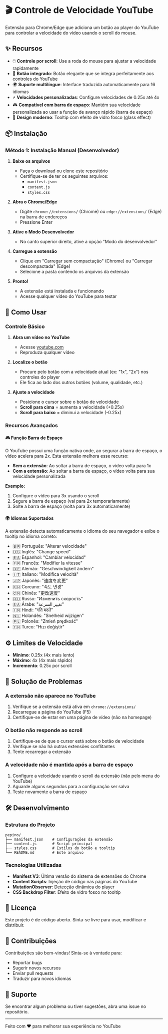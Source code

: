 # 🎬 Controle de Velocidade YouTube

Extensão para Chrome/Edge que adiciona um botão ao player do YouTube para controlar a velocidade do vídeo usando o scroll do mouse.

## ✨ Recursos

- 🖱️ **Controle por scroll**: Use a roda do mouse para ajustar a velocidade rapidamente
- 🎯 **Botão integrado**: Botão elegante que se integra perfeitamente aos controles do YouTube
- 🌍 **Suporte multilíngue**: Interface traduzida automaticamente para 16 idiomas
- ⚡ **Velocidades personalizadas**: Configure velocidades de 0.25x até 4x
- 🎮 **Compatível com barra de espaço**: Mantém sua velocidade personalizada ao usar a função de avanço rápido (barra de espaço)
- 💎 **Design moderno**: Tooltip com efeito de vidro fosco (glass effect)

## 📦 Instalação

### Método 1: Instalação Manual (Desenvolvedor)

1. **Baixe os arquivos**
   - Faça o download ou clone este repositório
   - Certifique-se de ter os seguintes arquivos:
     - `manifest.json`
     - `content.js`
     - `styles.css`

2. **Abra o Chrome/Edge**
   - Digite `chrome://extensions/` (Chrome) ou `edge://extensions/` (Edge) na barra de endereços
   - Pressione Enter

3. **Ative o Modo Desenvolvedor**
   - No canto superior direito, ative a opção "Modo do desenvolvedor"

4. **Carregue a extensão**
   - Clique em "Carregar sem compactação" (Chrome) ou "Carregar descompactada" (Edge)
   - Selecione a pasta contendo os arquivos da extensão

5. **Pronto!**
   - A extensão está instalada e funcionando
   - Acesse qualquer vídeo do YouTube para testar

## 🎯 Como Usar

### Controle Básico

1. **Abra um vídeo no YouTube**
   - Acesse [youtube.com](https://youtube.com)
   - Reproduza qualquer vídeo

2. **Localize o botão**
   - Procure pelo botão com a velocidade atual (ex: "1x", "2x") nos controles do player
   - Ele fica ao lado dos outros botões (volume, qualidade, etc.)

3. **Ajuste a velocidade**
   - Posicione o cursor sobre o botão de velocidade
   - **Scroll para cima** = aumenta a velocidade (+0.25x)
   - **Scroll para baixo** = diminui a velocidade (-0.25x)

### Recursos Avançados

#### 🎮 Função Barra de Espaço

O YouTube possui uma função nativa onde, ao segurar a barra de espaço, o vídeo acelera para 2x. Esta extensão melhora esse recurso:

- **Sem a extensão**: Ao soltar a barra de espaço, o vídeo volta para 1x
- **Com a extensão**: Ao soltar a barra de espaço, o vídeo volta para sua velocidade personalizada

**Exemplo:**
1. Configure o vídeo para 3x usando o scroll
2. Segure a barra de espaço (vai para 2x temporariamente)
3. Solte a barra de espaço (volta para 3x automaticamente)

#### 🌍 Idiomas Suportados

A extensão detecta automaticamente o idioma do seu navegador e exibe o tooltip no idioma correto:

- 🇧🇷 Português: "Alterar velocidade"
- 🇺🇸 Inglês: "Change speed"
- 🇪🇸 Espanhol: "Cambiar velocidad"
- 🇫🇷 Francês: "Modifier la vitesse"
- 🇩🇪 Alemão: "Geschwindigkeit ändern"
- 🇮🇹 Italiano: "Modifica velocità"
- 🇯🇵 Japonês: "速度を変更"
- 🇰🇷 Coreano: "속도 변경"
- 🇨🇳 Chinês: "更改速度"
- 🇷🇺 Russo: "Изменить скорость"
- 🇸🇦 Árabe: "تغيير السرعة"
- 🇮🇳 Hindi: "गति बदलें"
- 🇳🇱 Holandês: "Snelheid wijzigen"
- 🇵🇱 Polonês: "Zmień prędkość"
- 🇹🇷 Turco: "Hızı değiştir"

## ⚙️ Limites de Velocidade

- **Mínimo**: 0.25x (4x mais lento)
- **Máximo**: 4x (4x mais rápido)
- **Incremento**: 0.25x por scroll

## 🔧 Solução de Problemas

### A extensão não aparece no YouTube

1. Verifique se a extensão está ativa em `chrome://extensions/`
2. Recarregue a página do YouTube (F5)
3. Certifique-se de estar em uma página de vídeo (não na homepage)

### O botão não responde ao scroll

1. Certifique-se de que o cursor está sobre o botão de velocidade
2. Verifique se não há outras extensões conflitantes
3. Tente recarregar a extensão

### A velocidade não é mantida após a barra de espaço

1. Configure a velocidade usando o scroll da extensão (não pelo menu do YouTube)
2. Aguarde alguns segundos para a configuração ser salva
3. Teste novamente a barra de espaço

## 🛠️ Desenvolvimento

### Estrutura do Projeto

```
pepino/
├── manifest.json    # Configurações da extensão
├── content.js       # Script principal
├── styles.css       # Estilos do botão e tooltip
└── README.md        # Este arquivo
```

### Tecnologias Utilizadas

- **Manifest V3**: Última versão do sistema de extensões do Chrome
- **Content Scripts**: Injeção de código nas páginas do YouTube
- **MutationObserver**: Detecção dinâmica do player
- **CSS Backdrop Filter**: Efeito de vidro fosco no tooltip

## 📝 Licença

Este projeto é de código aberto. Sinta-se livre para usar, modificar e distribuir.

## 🤝 Contribuições

Contribuições são bem-vindas! Sinta-se à vontade para:
- Reportar bugs
- Sugerir novos recursos
- Enviar pull requests
- Traduzir para novos idiomas

## 📧 Suporte

Se encontrar algum problema ou tiver sugestões, abra uma issue no repositório.

---

Feito com ❤️ para melhorar sua experiência no YouTube
